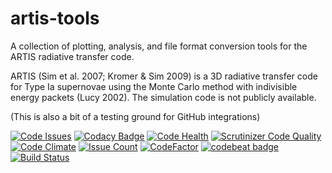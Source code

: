 # artis-tools

A collection of plotting, analysis, and file format conversion tools for the ARTIS radiative transfer code.

ARTIS (Sim et al. 2007; Kromer & Sim 2009) is a 3D radiative transfer code for Type Ia supernovae using the Monte Carlo method with indivisible energy packets (Lucy 2002). The simulation code is not publicly available.

(This is also a bit of a testing ground for GitHub integrations)

[![Code Issues](https://www.quantifiedcode.com/api/v1/project/be02174519b14c45bcd765b468be6ee4/badge.svg)](https://www.quantifiedcode.com/app/project/be02174519b14c45bcd765b468be6ee4)
[![Codacy Badge](https://api.codacy.com/project/badge/Grade/0f734c97b7fa4a75bbfbec2bba06686a)](https://www.codacy.com/app/luke-shingles/artis-tools?utm_source=github.com&amp;utm_medium=referral&amp;utm_content=lukeshingles/artis-tools&amp;utm_campaign=Badge_Grade)
[![Code Health](https://landscape.io/github/lukeshingles/artistools/master/landscape.svg?style=flat)](https://landscape.io/github/lukeshingles/artistools/master)
[![Scrutinizer Code Quality](https://scrutinizer-ci.com/g/lukeshingles/artis-tools/badges/quality-score.png?b=master)](https://scrutinizer-ci.com/g/lukeshingles/artis-tools/?branch=master)
[![Code Climate](https://codeclimate.com/github/lukeshingles/artis-tools/badges/gpa.svg)](https://codeclimate.com/github/lukeshingles/artis-tools)
[![Issue Count](https://codeclimate.com/github/lukeshingles/artis-tools/badges/issue_count.svg)](https://codeclimate.com/github/lukeshingles/artis-tools)
[![CodeFactor](https://www.codefactor.io/repository/github/lukeshingles/artistools/badge)](https://www.codefactor.io/repository/github/lukeshingles/artistools)
[![codebeat badge](https://codebeat.co/badges/15bb2261-abc6-4cab-adf5-b8f7a6cc49c7)](https://codebeat.co/projects/github-com-lukeshingles-artis-tools-master)
[![Build Status](https://travis-ci.org/lukeshingles/artistools.svg?branch=master)](https://travis-ci.org/lukeshingles/artistools)